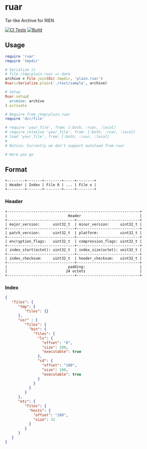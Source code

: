 # ruar

Tar-like Archive for RIEN

[![CI Tests](https://github.com/DarkKowalski/ruar/workflows/CI%20Tests/badge.svg)](https://github.com/DarkKowalski/ruar/actions?query=workflow%3A%22CI+Tests%22)
[![Build](https://github.com/DarkKowalski/ruar/workflows/Build/badge.svg)](https://github.com/DarkKowalski/ruar/actions?query=workflow%3ABuild)

## Usage

```ruby
require 'ruar'
require 'tmpdir'

# Serialize it
# file /tmp/plain.ruar => data
archive = File.join(Dir.tmpdir, 'plain.ruar')
Ruar::Serialize.plain('./test/sample', archive)

# Setup
Ruar.setup(
  archive: archive
).activate

# Require from /tmp/plain.ruar
require 'dir/file'

# require 'your_file', from: [:both, :ruar, :local]
# require_relative 'your_file', from: [:both, :ruar, :local]
# load 'your_file', from: [:both, :ruar, :local]
#
# Notice: Currently we don't support autoload from ruar

# Here you go
```

## Format

```
+--------+-------+--------+-----+--------+
| Header | Index | File 0 | ... | File x |
+--------+-------+--------+-----+--------+
```

### Header

```
+-------------------------------------------------------------+
|                            Header                           |
+-------------------------------+-----------------------------+
| major_version:      uint32_t  | minor_version:     uint32_t |
+-------------------------------+-----------------------------+
| patch_version:      uint32_t  | platform:          uint32_t |
+-------------------------------+-----------------------------+
| encryption_flags:   uint32_t  | compression_flags: uint32_t |
+-------------------------------+-----------------------------+
| index_start(octet): uint32_t  | index_size(octet): unit32_t |
+-------------------------------+-----------------------------+
| index_checksum:     uint32_t  | header_checksum:   uint32_t |
+-------------------------------+-----------------------------+
|                            padding:                         |
|                           24 octets                         |
+-------------------------------+-----------------------------+
```

### Index

```json
{
   "files": {
      "tmp": {
         "files": {}
      },
      "usr" : {
         "files": {
           "bin": {
             "files": {
               "ls": {
                 "offset": "0",
                 "size": 100,
                 "executable": true
               },
               "cd": {
                 "offset": "100",
                 "size": 100,
                 "executable": true
               }
             }
           }
         }
      },
      "etc": {
         "files": {
           "hosts": {
             "offset": "200",
             "size": 32
           }
         }
      }
   }
}
```
